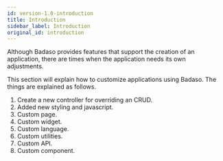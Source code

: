 ```yaml
---
id: version-1.0-introduction
title: Introduction
sidebar_label: Introduction
original_id: introduction
---
```


Although Badaso provides features that support the creation of an application, there are times when the application needs its own adjustments.

This section will explain how to customize applications using Badaso. The things are explained as follows.
1. Create a new controller for overriding an CRUD.
2. Added new styling and javascript.
3. Custom page.
4. Custom widget.
5. Custom language.
6. Custom utilities.
7. Custom API.
8. Custom component.